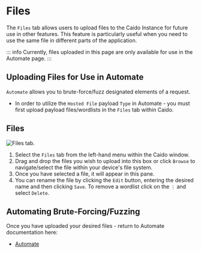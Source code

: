 # Files

The `Files` tab allows users to upload files to the Caido Instance for future use in other features. This feature is particularly useful when you need to use the same file in different parts of the application.

::: info
Currently, files uploaded in this page are only available for use in the Automate page.
:::

## Uploading Files for Use in Automate

`Automate` allows you to brute-force/fuzz designated elements of a request.

- In order to utilize the `Hosted File` payload `Type` in Automate - you must first upload payload files/wordlists in the `Files` tab within Caido.

## Files

<img alt="Files tab." src="/_images/upload_wordlist_tab.png" center/>

1. Select the `Files` tab from the left-hand menu within the Caido window.
2. Drag and drop the files you wish to upload into this box or click `Browse` to navigate/select the file within your device's file system.
3. Once you have selected a file, it will appear in this pane.
4. You can rename the file by clicking the `Edit` button, entering the desired name and then clicking `Save`. To remove a wordlist click on the `⋮` and select `Delete`.

## Automating Brute-Forcing/Fuzzing

Once you have uploaded your desired files - return to Automate documentation here:

- [Automate](../testing/automate.md)
